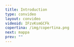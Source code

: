```yaml
---
title: Introduction
type: convideo
layout: convideo
videoid: IFzvKsmGCFk
copertina: /img/copertina.png
next: mappa
prev: ""
---
```

